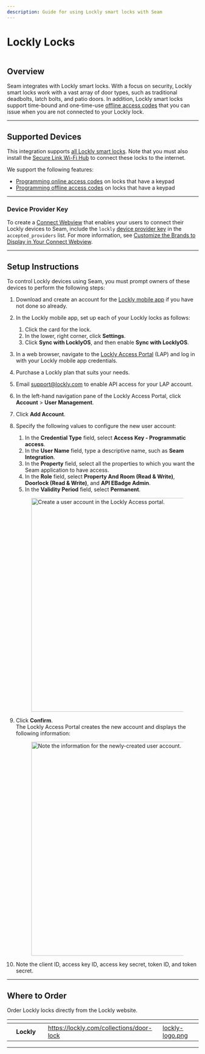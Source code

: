 ```yaml
---
description: Guide for using Lockly smart locks with Seam
---
```


# Lockly Locks

<figure><img src="../../.gitbook/assets/lockly-manufacturer-page-cover-16-9-light.png" alt=""><figcaption></figcaption></figure>

## Overview

Seam integrates with Lockly smart locks. With a focus on security, Lockly smart locks work with a vast array of door types, such as traditional deadbolts, latch bolts, and patio doors. In addition, Lockly smart locks support time-bound and one-time-use [offline access codes](creating-lockly-offline-access-codes.md) that you can issue when you are not connected to your Lockly lock.

***

## Supported Devices

This integration supports [all Lockly smart locks](https://lockly.com/collections/door-lock). Note that you must also install the [Secure Link Wi-Fi Hub](https://lockly.com/products/secure-link-wifi-hub?bvstate=pg:4/ct:r\&g\_campaign\_id=16972321320\&g\_adgroup\_id=\&utm\_source=google\&utm\_medium=pmax\&utm\_campaign=pfmx-20230201MCV\&gclid=Cj0KCQjwvL-oBhCxARIsAHkOiu0hV67HkcUG7buEnk3odH5k8\_I0JqFMU0r5V9Pp7gdGWgBYUQlCIr4aAq8jEALw\_wcB) to connect these locks to the internet.

We support the following features:

* [Programming online access codes](../../products/smart-locks/access-codes/) on locks that have a keypad
* [Programming offline access codes](../../products/smart-locks/access-codes/offline-access-codes.md) on locks that have a keypad

***

### Device Provider Key

To create a [Connect Webview](../../core-concepts/connect-webviews/) that enables your users to connect their Lockly devices to Seam, include the `lockly` [device provider key](../../api-clients/connect_webviews/#device-provider-keys) in the `accepted_providers` list. For more information, see [Customize the Brands to Display in Your Connect Webview](../../core-concepts/connect-webviews/customizing-connect-webviews.md#customize-the-brands-to-display-in-your-connect-webviews).

***

## Setup Instructions

To control Lockly devices using Seam, you must prompt owners of these devices to perform the following steps:

1. Download and create an account for the [Lockly mobile app](https://lockly.com/pages/download-lockly-app) if you have not done so already.
2. In the Lockly mobile app, set up each of your Lockly locks as follows:
   1. Click the card for the lock.
   2. In the lower, right corner, click **Settings**.
   3. Click **Sync with LocklyOS**, and then enable **Sync with LocklyOS**.
3. In a web browser, navigate to the [Lockly Access Portal](https://lap.lockly.com/lap/index.html#/login) (LAP) and log in with your Lockly mobile app credentials.
4. Purchase a Lockly plan that suits your needs.
5. Email [support@lockly.com](mailto:support@lockly.com) to enable API access for your LAP account.
6. In the left-hand navigation pane of the Lockly Access Portal, click **Account** > **User Management**.
7. Click **Add Account**.
8.  Specify the following values to configure the new user account:

    1. In the **Credential Type** field, select **Access Key - Programmatic access**.
    2. In the **User Name** field, type a descriptive name, such as **Seam Integration**.
    3. In the **Property** field, select all the properties to which you want the Seam application to have access.
    4. In the **Role** field, select **Property And Room (Read & Write)**, **Doorlock (Read & Write)**, and **API EBadge Admin**.
    5. In the **Validity Period** field, select **Permanent**.

    <figure><img src="../../.gitbook/assets/lockly-access-portal-add-account.png" alt="Create a user account in the Lockly Access portal." width="563"><figcaption></figcaption></figure>
9.  Click **Confirm**.\
    The Lockly Access Portal creates the new account and displays the following information:

    <figure><img src="../../.gitbook/assets/lockly-access-portal-account-created-successfully.png" alt="Note the information for the newly-created user account." width="563"><figcaption></figcaption></figure>
10. Note the client ID, access key ID, access key secret, token ID, and token secret.

***

## Where to Order

Order Lockly locks directly from the Lockly website.

<table data-view="cards"><thead><tr><th></th><th></th><th></th><th data-hidden data-card-target data-type="content-ref"></th><th data-hidden data-card-cover data-type="files"></th></tr></thead><tbody><tr><td></td><td><strong>Lockly</strong></td><td></td><td><a href="https://lockly.com/collections/door-lock">https://lockly.com/collections/door-lock</a></td><td><a href="../../.gitbook/assets/lockly-logo.png">lockly-logo.png</a></td></tr></tbody></table>

***

